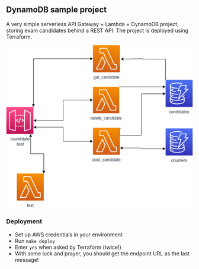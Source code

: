 ## DynamoDB sample project

A very simple serverless API Gateway + Lambda + DynamoDB project, storing
exam candidates behind a REST API. The project is deployed using Terraform.

![Project structure](https://github.com/przemub/dynamodb-sample/raw/master/diagram.png "Project structure")

### Deployment

* Set up AWS credentials in your environment
* Run `make deploy`
* Enter `yes` when asked by Terraform (twice!)
* With some luck and prayer, you should get the endpoint URL as the last message!
